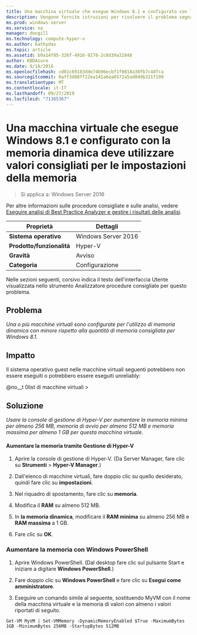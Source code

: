 ```yaml
---
title: Una macchina virtuale che esegue Windows 8.1 e configurato con la memoria dinamica deve utilizzare valori consigliati per le impostazioni della memoria
description: Vengono fornite istruzioni per risolvere il problema segnalato da questa regola di Best Practices Analyzer.
ms.prod: windows-server
ms.service: na
manager: dongill
ms.technology: compute-hyper-v
ms.author: kathydav
ms.topic: article
ms.assetid: b9a14f85-326f-4916-9278-2c8d39a32848
author: KBDAzure
ms.date: 8/16/2016
ms.openlocfilehash: cd01c69183dde74b96ecbf1f0818a30fb7c48fca
ms.sourcegitcommit: 6aff3d88ff22ea141a6ea6572a5ad8dd6321f199
ms.translationtype: MT
ms.contentlocale: it-IT
ms.lasthandoff: 09/27/2019
ms.locfileid: "71365367"
---
```

# <a name="a-virtual-machine-running-windows-81-and-configured-with-dynamic-memory-should-use-recommended-values-for-memory-settings"></a>Una macchina virtuale che esegue Windows 8.1 e configurato con la memoria dinamica deve utilizzare valori consigliati per le impostazioni della memoria

>Si applica a: Windows Server 2016

Per altre informazioni sulle procedure consigliate e sulle analisi, vedere [Eseguire analisi di Best Practice Analyzer e gestire i risultati delle analisi](https://go.microsoft.com/fwlink/p/?LinkID=223177).  
  
|Proprietà|Dettagli|  
|-|-|  
|**Sistema operativo**|Windows Server 2016|  
|**Prodotto/funzionalità**|Hyper-V|  
|**Gravità**|Avviso|  
|**Categoria**|Configurazione|  
  
Nelle sezioni seguenti, corsivo indica il testo dell'interfaccia Utente visualizzata nello strumento Analizzatore procedure consigliate per questo problema.  
  
## <a name="issue"></a>**Problema**  
*Una o più macchine virtuali sono configurate per l'utilizzo di memoria dinamica con minore rispetto alla quantità di memoria consigliata per Windows 8.1.*  
  
## <a name="impact"></a>**Impatto**  
Il sistema operativo guest nelle macchine virtuali seguenti potrebbero non essere eseguiti o potrebbero essere eseguiti unreliably:   
  
@no__t 0list di macchine virtuali >  
      
  
## <a name="resolution"></a>**Soluzione**  
*Usare la console di gestione di Hyper-V per aumentare la memoria minima per almeno 256 MB, memoria di avvio per almeno 512 MB e memoria massima per almeno 1 GB per questa macchina virtuale.*  
  
#### <a name="increase-memory-using-hyper-v-manager"></a>Aumentare la memoria tramite Gestione di Hyper-V  
  
1.  Aprire la console di gestione di Hyper-V. (Da Server Manager, fare clic su **Strumenti** > **Hyper-V Manager**.)  
  
2.  Dall'elenco di macchine virtuali, fare doppio clic su quello desiderato, quindi fare clic su **impostazioni**.  
  
3.  Nel riquadro di spostamento, fare clic su **memoria**.  
  
4.  Modifica il **RAM** su almeno 512 MB.  
  
5.  In **la memoria dinamica**,  modificare il **RAM minima** su almeno 256 MB e **RAM massima** a 1 GB.  
  
6.  Fare clic su **OK**.  
  
### <a name="increase-memory-using-windows-powershell"></a>Aumentare la memoria con Windows PowerShell  
  
1.  Aprire Windows PowerShell. (Dal desktop fare clic sul pulsante Start e iniziare a digitare **Windows PowerShell**.)  
  
2.  Fare doppio clic su **Windows PowerShell** e fare clic su **Esegui come amministratore**.  
  
3.  Eseguire un comando simile al seguente, sostituendo MyVM con il nome della macchina virtuale e la memoria di valori con almeno i valori riportati di seguito.  
  
```  
Get-VM MyVM | Set-VMMemory -DynamicMemoryEnabled $True -MaximumBytes 1GB -MinimumBytes 256MB -StartupBytes 512MB  
```  
  


